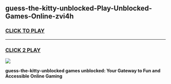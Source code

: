 
## guess-the-kitty-unblocked-Play-Unblocked-Games-Online-zvi4h
<h3>
<a href="https://premium76.site?title=guess-the-kitty-unblocked&ref=25A">CLICK TO PLAY</a></h3>
<hr>

<h3>
<a href="https://premium76.site?title=guess-the-kitty-unblocked&ref=25A">CLICK 2 PLAY</a>
  
</h3>

<a href="https://premium76.site?title=guess-the-kitty-unblocked&ref=25A"><img src="https://clearcache.store/games.png"></a>


**guess-the-kitty-unblocked games unblocked: Your Gateway to Fun and Accessible Online Gaming**
